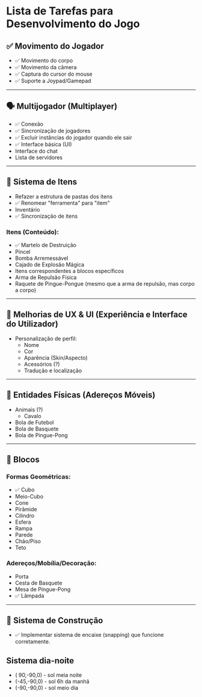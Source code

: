 # Lista de Tarefas para Desenvolvimento do Jogo

## ✅ Movimento do Jogador
- ✅ Movimento do corpo
- ✅ Movimento da câmera
- ✅ Captura do cursor do mouse
- ✅ Suporte a Joypad/Gamepad

---

## 🗣 Multijogador (Multiplayer)
- ✅ Conexão
- ✅ Sincronização de jogadores
- ✅ Excluir instâncias do jogador quando ele sair
- ✅ Interface básica (UI)
- Interface do chat
- Lista de servidores

---

## 🏹 Sistema de Itens
- Refazer a estrutura de pastas dos itens
- ✅ Renomear "ferramenta" para "item"
- Inventário
- ✅ Sincronização de itens

### Itens (Conteúdo):
- ✅ Martelo de Destruição
- Pincel
- Bomba Arremessável
- Cajado de Explosão Mágica
- Itens correspondentes a blocos específicos
- Arma de Repulsão Física
- Raquete de Pingue-Pongue (mesmo que a arma de repulsão, mas corpo a corpo)

---

## 🔣 Melhorias de UX & UI (Experiência e Interface do Utilizador)
- Personalização de perfil:
  - Nome
  - Cor
  - Aparência (Skin/Aspecto)
  - Acessórios (?)
  - Tradução e localização

---

## 🎱 Entidades Físicas (Adereços Móveis)
- Animais (?)
  - Cavalo
- Bola de Futebol
- Bola de Basquete
- Bola de Pingue-Pong

---

## 🧱 Blocos
### Formas Geométricas:
- ✅ Cubo
- Meio-Cubo
- Cone
- Pirâmide
- Cilindro
- Esfera
- Rampa
- Parede
- Chão/Piso
- Teto

### Adereços/Mobília/Decoração:
- Porta
- Cesta de Basquete
- Mesa de Pingue-Pong
- ✅ Lâmpada

---

## 🚧 Sistema de Construção
- ✅ Implementar sistema de encaixe (snapping) que funcione corretamente.

## Sistema dia-noite
- ( 90,-90,0) - sol meia noite
- (-45,-90,0) - sol 6h da manhã
- (-90,-90,0) - sol meio dia